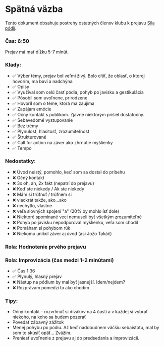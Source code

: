 # Spätná väzba
Tento dokument obsahuje postrehy ostatných členov klubu k prejavu [Sila pódií](sila_podii.md).

### Čas: 6:50
Prejav má mať dĺžku 5-7 minút.

### Klady:
- ✅ Výber témy, prejav bol veľmi živý. Bolo cítiť, že oblasť, o ktorej hovorím, ma baví a nadchýna
- ✅ Opisy
- ✅ Využíval som celú časť pódia, pohyb po javisku a gestikulácia
- ✅ Pôsobil som uvoľnene, prirodzene
- ✅ Hovoril som o téme, ktorá ma zaujíma
- ✅ Zapájam emócie
- ✅ Očný kontakt s publikom. Zjavne niektorým prišiel dostatočný.
- ✅ Sebavedomé vystupovanie
- ✅ Bez trémy
- ✅ Plynulosť, hlasitosť, zrozumiteľnosť
- ✅ Štrukturované
- ✅ Call for action na záver ako zhrnutie myšlienky
- ✅ Tempo


### Nedostatky:
- ❌ Úvod neistý, pomohlo, keď som sa dostal do príbehu
- ❌ Očný kontakt
- ❌ 3x oh, ah, 2x fakt (nepatrí do prejavu)
- ❌ Keď ste niekedy / Ak ste niekedy
- ❌ Mám si trúfnuť / trúfnem si
- ❌ viackrát takže, ako...ako
- ❌ nechytlo, vlastne
- ❌ veľa slovných spojení "a" (20% by mohlo ísť dole)
- ❌ Niektoré spomínané veci nemuseli byť všetkým zrozumiteľné
- ❌ Pohyb po javisku nepodporoval myšlienku, veľa som chodil
- ❌ Pomáham si pohybom rúk
- ❌ Niekomu unikol záver aj úvod (asi Jožo Takáč)

### Rola: Hodnotenie prvého prejavu


### Rola: Improvizácia (čas medzi 1-2 minútami)
- ✅ Čas 1:36
- ✅ Plynulý, hlasný prejav
- ❌ Nástup na pódium by mal byť jasnejší. Idem/nejdem?
- ❌ Rozprávam pomedzi to ako chodím

### Tipy:
- Očný kontakt - rozvrhnúť si divákov na 4 časti a v každej si vybrať niekoho, na koho sa budem pozerať
- Povedať zábavný zážitok
- Menej pohybu po pódiu. Až keď nadobudnem väčšiu sebaistotu, mal by som to skúsiť opäť... Zvážim.
- Preniesť uvoľnenie z prejavu aj do predsedania a improvizácií.